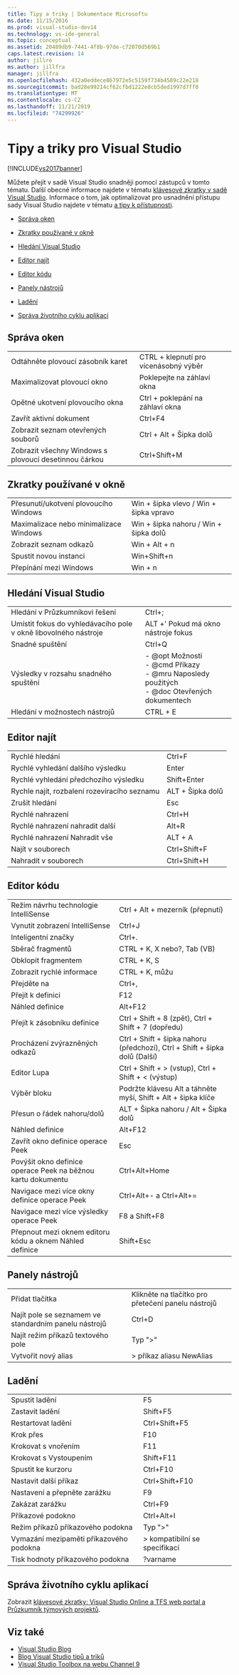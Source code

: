 ```yaml
---
title: Tipy a triky | Dokumentace Microsoftu
ms.date: 11/15/2016
ms.prod: visual-studio-dev14
ms.technology: vs-ide-general
ms.topic: conceptual
ms.assetid: 20489db9-7441-4f8b-97de-c72070d569b1
caps.latest.revision: 14
author: jillre
ms.author: jillfra
manager: jillfra
ms.openlocfilehash: 432a0eddece867972e5c5159f734b4589c22e218
ms.sourcegitcommit: bad28e99214cf62cfbd1222e8cb5ded1997d7ff0
ms.translationtype: MT
ms.contentlocale: cs-CZ
ms.lasthandoff: 11/21/2019
ms.locfileid: "74299926"
---
```

# <a name="tips-and-tricks-for-visual-studio"></a>Tipy a triky pro Visual Studio

[!INCLUDE[vs2017banner](../includes/vs2017banner.md)]

Můžete přejít v sadě Visual Studio snadněji pomocí zástupců v tomto tématu. Další obecné informace najdete v tématu [klávesové zkratky v sadě Visual Studio](default-keyboard-shortcuts-in-visual-studio.md). Informace o tom, jak optimalizovat pro usnadnění přístupu sady Visual Studio najdete v tématu [a tipy k přístupnosti](../ide/reference/accessibility-tips-and-tricks.md).

- [Správa oken](../ide/tips-and-tricks-for-visual-studio.md#BKMK_WindowMgmt)

- [Zkratky používané v okně](../ide/tips-and-tricks-for-visual-studio.md#BKMK_WindowShortcuts)

- [Hledání Visual Studio](../ide/tips-and-tricks-for-visual-studio.md#BKMK_Search)

- [Editor najít](../ide/tips-and-tricks-for-visual-studio.md#BKMK_EditorFind)

- [Editor kódu](../ide/tips-and-tricks-for-visual-studio.md#BKMK_CodeEditor)

- [Panely nástrojů](../ide/tips-and-tricks-for-visual-studio.md#BKMK_Toolbars)

- [Ladění](../ide/tips-and-tricks-for-visual-studio.md#BKMK_Debugging)

- [Správa životního cyklu aplikací](../ide/tips-and-tricks-for-visual-studio.md#BKMK_ALM)

## <a name="BKMK_WindowMgmt"></a> Správa oken

|||
|-|-|
|Odtáhněte plovoucí zásobník karet|CTRL + klepnutí pro vícenásobný výběr|
|Maximalizovat plovoucí okno|Poklepejte na záhlaví okna|
|Opětné ukotvení plovoucího okna|Ctrl + poklepání na záhlaví okna|
|Zavřít aktivní dokument|Ctrl+F4|
|Zobrazit seznam otevřených souborů|Ctrl + Alt + Šipka dolů|
|Zobrazit všechny Windows s plovoucí desetinnou čárkou|Ctrl+Shift+M|

## <a name="BKMK_WindowShortcuts"></a> Zkratky používané v okně

|||
|-|-|
|Přesunutí/ukotvení plovoucího Windows|Win + šipka vlevo / Win + šipka vpravo|
|Maximalizace nebo minimalizace Windows|Win + šipka nahoru / Win + šipka dolů|
|Zobrazit seznam odkazů|Win + Alt + n|
|Spustit novou instanci|Win+Shift+n|
|Přepínání mezi Windows|Win + n|

## <a name="BKMK_Search"></a> Hledání Visual Studio

|||
|-|-|
|Hledání v Průzkumníkovi řešení|Ctrl+;|
|Umístit fokus do vyhledávacího pole v okně libovolného nástroje|ALT +' Pokud má okno nástroje fokus|
|Snadné spuštění|Ctrl+Q|
|Výsledky v rozsahu snadného spuštění|- @opt Možnosti<br />- @cmd Příkazy<br />- @mru Naposledy použitých<br />- @doc Otevřených dokumentech|
|Hledání v možnostech nástrojů|CTRL + E|

## <a name="BKMK_EditorFind"></a> Editor najít

|||
|-|-|
|Rychlé hledání|Ctrl+F|
|Rychlé vyhledání dalšího výsledku|Enter|
|Rychlé vyhledání předchozího výsledku|Shift+Enter|
|Rychle najít, rozbalení rozevíracího seznamu|ALT + Šipka dolů|
|Zrušit hledání|Esc|
|Rychlé nahrazení|Ctrl+H|
|Rychlé nahrazení nahradit další|Alt+R|
|Rychlé nahrazení Nahradit vše|ALT + A|
|Najít v souborech|Ctrl+Shift+F|
|Nahradit v souborech|Ctrl+Shift+H|

## <a name="BKMK_CodeEditor"></a> Editor kódu

|||
|-|-|
|Režim návrhu technologie IntelliSense|Ctrl + Alt + mezerník (přepnutí)|
|Vynutit zobrazení IntelliSense|Ctrl+J|
|Inteligentní značky|Ctrl+.|
|Sběrač fragmentů|CTRL + K, X nebo?, Tab (VB)|
|Obklopit fragmentem|CTRL + K, S|
|Zobrazit rychlé informace|CTRL + K, můžu|
|Přejděte na|Ctrl+,|
|Přejít k definici|F12|
|Náhled definice|Alt+F12|
|Přejít k zásobníku definice|Ctrl + Shift + 8 (zpět), Ctrl + Shift + 7 (dopředu)|
|Procházení zvýrazněných odkazů|Ctrl + Shift + šipka nahoru (předchozí), Ctrl + Shift + šipka dolů (Další)|
|Editor Lupa|Ctrl + Shift + > (vstup), Ctrl + Shift + < (výstup)|
|Výběr bloku|Podržte klávesu Alt a táhněte myší, Shift + Alt + šipka klíče|
|Přesun o řádek nahoru/dolů|ALT + Šipka nahoru / Alt + Šipka dolů|
|Náhled definice|Alt+F12|
|Zavřít okno definice operace Peek|Esc|
|Povýšit okno definice operace Peek na běžnou kartu dokumentu|Ctrl+Alt+Home|
|Navigace mezi více okny definice operace Peek|Ctrl+Alt+- a Ctrl+Alt+=|
|Navigace mezi více výsledky operace Peek|F8 a Shift+F8|
|Přepnout mezi oknem editoru kódu a oknem Náhled definice|Shift+Esc|

## <a name="BKMK_Toolbars"></a> Panely nástrojů

|||
|-|-|
|Přidat tlačítka|Klikněte na tlačítko pro přetečení panelu nástrojů|
|Najít pole se seznamem ve standardním panelu nástrojů|Ctrl+D|
|Najít režim příkazů textového pole|Typ ">"|
|Vytvořit nový alias|> příkaz aliasu NewAlias|

## <a name="BKMK_Debugging"></a> Ladění

|||
|-|-|
|Spustit ladění|F5|
|Zastavit ladění|Shift+F5|
|Restartovat ladění|Ctrl+Shift+F5|
|Krok přes|F10|
|Krokovat s vnořením|F11|
|Krokovat s Vystoupením|Shift+F11|
|Spustit ke kurzoru|Ctrl+F10|
|Nastavit další příkaz|Ctrl+Shift+F10|
|Nastavení a přepněte zarážku|F9|
|Zakázat zarážku|Ctrl+F9|
|Příkazové podokno|Ctrl+Alt+I|
|Režim příkazů příkazového podokna|Typ ">"|
|Vymazání mezipaměti příkazového podokna|> kompatibilní se specifikací|
|Tisk hodnoty příkazového podokna|?varname|

## <a name="BKMK_ALM"></a> Správa životního cyklu aplikací

Zobrazit [klávesové zkratky: Visual Studio Online a TFS web portal a Průzkumník týmových projektů](/azure/devops/project/navigation/keyboard-shortcuts?view=vsts).

## <a name="see-also"></a>Viz také

- [Visual Studio Blog](https://devblogs.microsoft.com/visualstudio/)
- [Blog Visual Studio tipů a triků](https://blogs.msdn.microsoft.com/zainnab/)
- [Visual Studio Toolbox na webu Channel 9](https://channel9.msdn.com/Shows/Visual-Studio-Toolbox)
